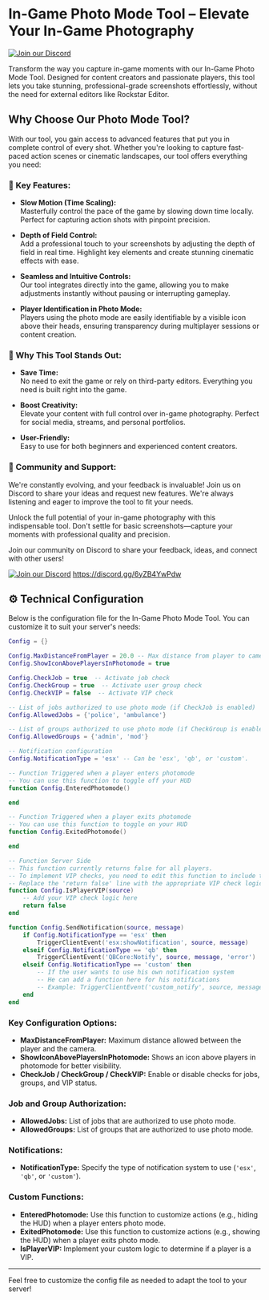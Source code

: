 # In-Game Photo Mode Tool – Elevate Your In-Game Photography

[![Join our Discord](https://cdn.discordapp.com/attachments/845277808288202762/1290383775909286020/photomode-noxen.png?ex=66fc430a&is=66faf18a&hm=da4cd713ad7336d512160661d7b0bc04b1daf0130c4180e6d80bc328ef8773b4&)](https://discord.gg/6yZB4YwPdw)

Transform the way you capture in-game moments with our In-Game Photo Mode Tool. Designed for content creators and passionate players, this tool lets you take stunning, professional-grade screenshots effortlessly, without the need for external editors like Rockstar Editor.

## Why Choose Our Photo Mode Tool?
With our tool, you gain access to advanced features that put you in complete control of every shot. Whether you're looking to capture fast-paced action scenes or cinematic landscapes, our tool offers everything you need:

### 📸 Key Features:
- **Slow Motion (Time Scaling):**  
  Masterfully control the pace of the game by slowing down time locally. Perfect for capturing action shots with pinpoint precision.

- **Depth of Field Control:**  
  Add a professional touch to your screenshots by adjusting the depth of field in real time. Highlight key elements and create stunning cinematic effects with ease.

- **Seamless and Intuitive Controls:**  
  Our tool integrates directly into the game, allowing you to make adjustments instantly without pausing or interrupting gameplay.

- **Player Identification in Photo Mode:**  
  Players using the photo mode are easily identifiable by a visible icon above their heads, ensuring transparency during multiplayer sessions or content creation.

### 🚀 Why This Tool Stands Out:
- **Save Time:**  
  No need to exit the game or rely on third-party editors. Everything you need is built right into the game.

- **Boost Creativity:**  
  Elevate your content with full control over in-game photography. Perfect for social media, streams, and personal portfolios.

- **User-Friendly:**  
  Easy to use for both beginners and experienced content creators.

### 🎯 Community and Support:
We're constantly evolving, and your feedback is invaluable! Join us on Discord to share your ideas and request new features. We're always listening and eager to improve the tool to fit your needs.

Unlock the full potential of your in-game photography with this indispensable tool. Don't settle for basic screenshots—capture your moments with professional quality and precision.

Join our community on Discord to share your feedback, ideas, and connect with other users!

[![Join our Discord](https://cdn.discordapp.com/attachments/845277808288202762/1290383414624522330/banniere.png?ex=66fc42b4&is=66faf134&hm=c2c3a92145de0b1f93a37039842eb463bd1f2ecf1882098cfabcf91f0d91d0c5&)](https://discord.gg/6yZB4YwPdw)
https://discord.gg/6yZB4YwPdw

## ⚙️ Technical Configuration

Below is the configuration file for the In-Game Photo Mode Tool. You can customize it to suit your server's needs:

```lua
Config = {}

Config.MaxDistanceFromPlayer = 20.0 -- Max distance from player to camera
Config.ShowIconAbovePlayersInPhotomode = true

Config.CheckJob = true  -- Activate job check
Config.CheckGroup = true  -- Activate user group check
Config.CheckVIP = false  -- Activate VIP check

-- List of jobs authorized to use photo mode (if CheckJob is enabled)
Config.AllowedJobs = {'police', 'ambulance'}

-- List of groups authorized to use photo mode (if CheckGroup is enabled)
Config.AllowedGroups = {'admin', 'mod'}

-- Notification configuration
Config.NotificationType = 'esx' -- Can be 'esx', 'qb', or 'custom'.

-- Function Triggered when a player enters photomode
-- You can use this function to toggle off your HUD
function Config.EnteredPhotomode()

end

-- Function Triggered when a player exits photomode
-- You can use this function to toggle on your HUD
function Config.ExitedPhotomode()

end

-- Function Server Side
-- This function currently returns false for all players.
-- To implement VIP checks, you need to edit this function to include the logic for determining if a player is a VIP.
-- Replace the 'return false' line with the appropriate VIP check logic.
function Config.IsPlayerVIP(source)
    -- Add your VIP check logic here
    return false
end

function Config.SendNotification(source, message)
    if Config.NotificationType == 'esx' then
        TriggerClientEvent('esx:showNotification', source, message)
    elseif Config.NotificationType == 'qb' then
        TriggerClientEvent('QBCore:Notify', source, message, 'error')
    elseif Config.NotificationType == 'custom' then
        -- If the user wants to use his own notification system
        -- He can add a function here for his notifications
        -- Example: TriggerClientEvent('custom_notify', source, message, 'error')
    end
end
```

### Key Configuration Options:
- **MaxDistanceFromPlayer:** Maximum distance allowed between the player and the camera.
- **ShowIconAbovePlayersInPhotomode:** Shows an icon above players in photomode for better visibility.
- **CheckJob / CheckGroup / CheckVIP:** Enable or disable checks for jobs, groups, and VIP status.

### Job and Group Authorization:
- **AllowedJobs:** List of jobs that are authorized to use photo mode.
- **AllowedGroups:** List of groups that are authorized to use photo mode.

### Notifications:
- **NotificationType:** Specify the type of notification system to use (`'esx'`, `'qb'`, or `'custom'`).

### Custom Functions:
- **EnteredPhotomode:** Use this function to customize actions (e.g., hiding the HUD) when a player enters photo mode.
- **ExitedPhotomode:** Use this function to customize actions (e.g., showing the HUD) when a player exits photo mode.
- **IsPlayerVIP:** Implement your custom logic to determine if a player is a VIP.

---

Feel free to customize the config file as needed to adapt the tool to your server!
